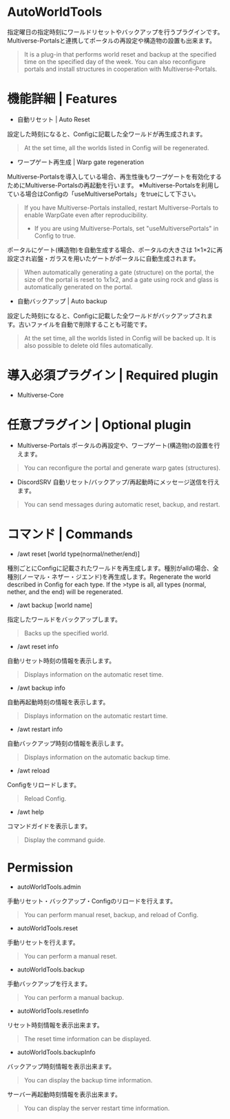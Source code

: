 # AutoWorldTools
指定曜日の指定時刻にワールドリセットやバックアップを行うプラグインです。
Multiverse-Portalsと連携してポータルの再設定や構造物の設置も出来ます。
>It is a plug-in that performs world reset and backup at the specified time on the specified day of the week.
>You can also reconfigure portals and install structures in cooperation with Multiverse-Portals.

# 機能詳細 | Features

* 自動リセット | Auto Reset

設定した時刻になると、Configに記載した全ワールドが再生成されます。
>At the set time, all the worlds listed in Config will be regenerated.

* ワープゲート再生成 | Warp gate regeneration

Multiverse-Portalsを導入している場合、再生性後もワープゲートを有効化するためにMultiverse-Portalsの再起動を行います。
※Multiverse-Portalsを利用している場合はConfigの「useMultiversePortals」をtrueにして下さい。
>If you have Multiverse-Portals installed, restart Multiverse-Portals to enable WarpGate even after reproducibility.
>* If you are using Multiverse-Portals, set "useMultiversePortals" in Config to true.

ポータルにゲート(構造物)を自動生成する場合、ポータルの大きさは 1×1×2に再設定され岩盤・ガラスを用いたゲートがポータルに自動生成されます。
>When automatically generating a gate (structure) on the portal, the size of the portal is reset to 1x1x2, and a gate using rock and glass is automatically generated on the portal.

* 自動バックアップ | Auto backup

設定した時刻になると、Configに記載した全ワールドがバックアップされます。古いファイルを自動で削除することも可能です。
>At the set time, all the worlds listed in Config will be backed up. It is also possible to delete old files automatically.

# 導入必須プラグイン | Required plugin

* Multiverse-Core

# 任意プラグイン | Optional plugin

* Multiverse-Portals
ポータルの再設定や、ワープゲート(構造物)の設置を行えます。
>You can reconfigure the portal and generate warp gates (structures).


* DiscordSRV
自動リセット/バックアップ/再起動時にメッセージ送信を行えます。
>You can send messages during automatic reset, backup, and restart.

# コマンド | Commands

* /awt reset [world type(normal/nether/end)]

種別ごとにConfigに記載されたワールドを再生成します。種別がallの場合、全種別(ノーマル・ネザー・ジエンド)を再生成します。Regenerate the world described in Config for each type. If the >type is all, all types (normal, nether, and the end) will be regenerated.
* /awt backup [world name]

指定したワールドをバックアップします。
>Backs up the specified world.
* /awt reset info

自動リセット時刻の情報を表示します。
>Displays information on the automatic reset time.
* /awt backup info

自動再起動時刻の情報を表示します。
>Displays information on the automatic restart time.
* /awt restart info

自動バックアップ時刻の情報を表示します。
>Displays information on the automatic backup time.
* /awt reload

Configをリロードします。
>Reload Config.
* /awt help

コマンドガイドを表示します。
>Display the command guide.

# Permission

* autoWorldTools.admin

手動リセット・バックアップ・Configのリロードを行えます。
>You can perform manual reset, backup, and reload of Config.
* autoWorldTools.reset

手動リセットを行えます。
>You can perform a manual reset.
* autoWorldTools.backup

手動バックアップを行えます。
>You can perform a manual backup.
* autoWorldTools.resetInfo

リセット時刻情報を表示出来ます。
>The reset time information can be displayed.
* autoWorldTools.backupInfo

バックアップ時刻情報を表示出来ます。
>You can display the backup time information.

サーバー再起動時刻情報を表示出来ます。
>You can display the server restart time information.
